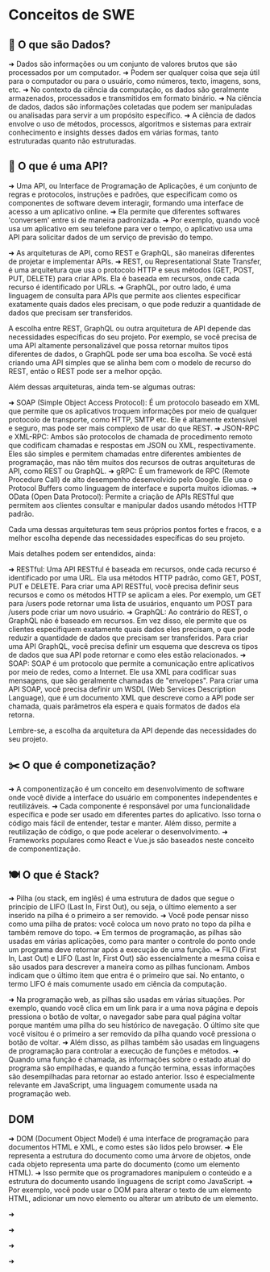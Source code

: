 # Conceitos de SWE

## :dna: O que são Dados?

➜ Dados são informações ou um conjunto de valores brutos que são processados por um computador.
➜ Podem ser qualquer coisa que seja útil para o computador ou para o usuário, como números, texto, imagens, sons, etc.
➜ No contexto da ciência da computação, os dados são geralmente armazenados, processados e transmitidos em formato binário.
➜ Na ciência de dados, dados são informações coletadas que podem ser manipuladas ou analisadas para servir a um propósito específico.
➜ A ciência de dados envolve o uso de métodos, processos, algoritmos e sistemas para extrair conhecimento e insights desses dados em várias formas, tanto estruturadas quanto não estruturadas.

## :link: O que é uma API?

➜ Uma API, ou Interface de Programação de Aplicações, é um conjunto de regras e protocolos, instruções e padrões, que especificam como os componentes de software devem interagir, formando uma interface de acesso a um aplicativo online.
➜ Ela permite que diferentes softwares 'conversem' entre si de maneira padronizada.
➜ Por exemplo, quando você usa um aplicativo em seu telefone para ver o tempo, o aplicativo usa uma API para solicitar dados de um serviço de previsão do tempo.

➜ As arquiteturas de API, como REST e GraphQL, são maneiras diferentes de projetar e implementar APIs.
➜ REST, ou Representational State Transfer, é uma arquitetura que usa o protocolo HTTP e seus métodos (GET, POST, PUT, DELETE) para criar APIs. Ela é baseada em recursos, onde cada recurso é identificado por URLs.
➜ GraphQL, por outro lado, é uma linguagem de consulta para APIs que permite aos clientes especificar exatamente quais dados eles precisam, o que pode reduzir a quantidade de dados que precisam ser transferidos.

A escolha entre REST, GraphQL ou outra arquitetura de API depende das necessidades específicas do seu projeto. Por exemplo, se você precisa de uma API altamente personalizável que possa retornar muitos tipos diferentes de dados, o GraphQL pode ser uma boa escolha. Se você está criando uma API simples que se alinha bem com o modelo de recurso do REST, então o REST pode ser a melhor opção.

Além dessas arquiteturas, ainda tem-se algumas outras:

➜ SOAP (Simple Object Access Protocol): É um protocolo baseado em XML que permite que os aplicativos troquem informações por meio de qualquer protocolo de transporte, como HTTP, SMTP etc. Ele é altamente extensível e seguro, mas pode ser mais complexo de usar do que REST.
➜ JSON-RPC e XML-RPC: Ambos são protocolos de chamada de procedimento remoto que codificam chamadas e respostas em JSON ou XML, respectivamente. Eles são simples e permitem chamadas entre diferentes ambientes de programação, mas não têm muitos dos recursos de outras arquiteturas de API, como REST ou GraphQL.
➜ gRPC: É um framework de RPC (Remote Procedure Call) de alto desempenho desenvolvido pelo Google. Ele usa o Protocol Buffers como linguagem de interface e suporta muitos idiomas.
➜ OData (Open Data Protocol): Permite a criação de APIs RESTful que permitem aos clientes consultar e manipular dados usando métodos HTTP padrão.

Cada uma dessas arquiteturas tem seus próprios pontos fortes e fracos, e a melhor escolha depende das necessidades específicas do seu projeto.

Mais detalhes podem ser entendidos, ainda:

➜ RESTful: Uma API RESTful é baseada em recursos, onde cada recurso é identificado por uma URL. Ela usa métodos HTTP padrão, como GET, POST, PUT e DELETE. Para criar uma API RESTful, você precisa definir seus recursos e como os métodos HTTP se aplicam a eles. Por exemplo, um GET para /users pode retornar uma lista de usuários, enquanto um POST para /users pode criar um novo usuário.
➜ GraphQL: Ao contrário do REST, o GraphQL não é baseado em recursos. Em vez disso, ele permite que os clientes especifiquem exatamente quais dados eles precisam, o que pode reduzir a quantidade de dados que precisam ser transferidos. Para criar uma API GraphQL, você precisa definir um esquema que descreva os tipos de dados que sua API pode retornar e como eles estão relacionados.
➜ SOAP: SOAP é um protocolo que permite a comunicação entre aplicativos por meio de redes, como a Internet. Ele usa XML para codificar suas mensagens, que são geralmente chamadas de "envelopes". Para criar uma API SOAP, você precisa definir um WSDL (Web Services Description Language), que é um documento XML que descreve como a API pode ser chamada, quais parâmetros ela espera e quais formatos de dados ela retorna.

Lembre-se, a escolha da arquitetura da API depende das necessidades do seu projeto.

## :scissors: O que é componetização?

➜ A componentização é um conceito em desenvolvimento de software onde você divide a interface do usuário em componentes independentes e reutilizáveis.
➜ Cada componente é responsável por uma funcionalidade específica e pode ser usado em diferentes partes do aplicativo. Isso torna o código mais fácil de entender, testar e manter. Além disso, permite a reutilização de código, o que pode acelerar o desenvolvimento.
➜ Frameworks populares como React e Vue.js são baseados neste conceito de componentização.

## :plate_with_cutlery: O que é Stack?

➜ Pilha (ou stack, em inglês) é uma estrutura de dados que segue o princípio de LIFO (Last In, First Out), ou seja, o último elemento a ser inserido na pilha é o primeiro a ser removido.
➜ Você pode pensar nisso como uma pilha de pratos: você coloca um novo prato no topo da pilha e também remove do topo.
➜ Em termos de programação, as pilhas são usadas em várias aplicações, como para manter o controle do ponto onde um programa deve retornar após a execução de uma função.
➜ FILO (First In, Last Out) e LIFO (Last In, First Out) são essencialmente a mesma coisa e são usados para descrever a maneira como as pilhas funcionam. Ambos indicam que o último item que entra é o primeiro que sai. No entanto, o termo LIFO é mais comumente usado em ciência da computação.

➜ Na programação web, as pilhas são usadas em várias situações. Por exemplo, quando você clica em um link para ir a uma nova página e depois pressiona o botão de voltar, o navegador sabe para qual página voltar porque mantém uma pilha do seu histórico de navegação. O último site que você visitou é o primeiro a ser removido da pilha quando você pressiona o botão de voltar.
➜ Além disso, as pilhas também são usadas em linguagens de programação para controlar a execução de funções e métodos.
➜ Quando uma função é chamada, as informações sobre o estado atual do programa são empilhadas, e quando a função termina, essas informações são desempilhadas para retornar ao estado anterior. Isso é especialmente relevante em JavaScript, uma linguagem comumente usada na programação web.

## DOM

➜ DOM (Document Object Model) é uma interface de programação para documentos HTML e XML, e como estes são lidos pelo browser.
➜ Ele representa a estrutura do documento como uma árvore de objetos, onde cada objeto representa uma parte do documento (como um elemento HTML).
➜ Isso permite que os programadores manipulem o conteúdo e a estrutura do documento usando linguagens de script como JavaScript.
➜ Por exemplo, você pode usar o DOM para alterar o texto de um elemento HTML, adicionar um novo elemento ou alterar um atributo de um elemento.

➜

➜

➜

➜
